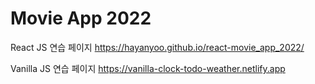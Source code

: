 # Movie App 2022

React JS 연습 페이지
https://hayanyoo.github.io/react-movie_app_2022/

Vanilla JS 연습 페이지
https://vanilla-clock-todo-weather.netlify.app
